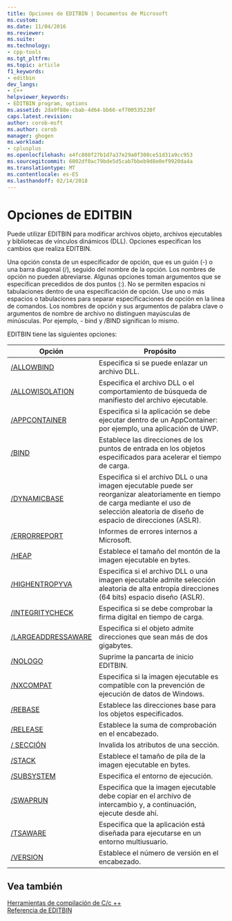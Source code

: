 ```yaml
---
title: Opciones de EDITBIN | Documentos de Microsoft
ms.custom: 
ms.date: 11/04/2016
ms.reviewer: 
ms.suite: 
ms.technology:
- cpp-tools
ms.tgt_pltfrm: 
ms.topic: article
f1_keywords:
- editbin
dev_langs:
- C++
helpviewer_keywords:
- EDITBIN program, options
ms.assetid: 2da9f88e-cbab-4d64-bb66-ef700535230f
caps.latest.revision: 
author: corob-msft
ms.author: corob
manager: ghogen
ms.workload:
- cplusplus
ms.openlocfilehash: e4fc808f27b1d7a37e29a0f308ce51d31a9cc953
ms.sourcegitcommit: 6002df0ac79bde5d5cab7bbeb9d8e0ef9920da4a
ms.translationtype: MT
ms.contentlocale: es-ES
ms.lasthandoff: 02/14/2018
---
```

# <a name="editbin-options"></a>Opciones de EDITBIN
Puede utilizar EDITBIN para modificar archivos objeto, archivos ejecutables y bibliotecas de vínculos dinámicos (DLL). Opciones especifican los cambios que realiza EDITBIN.  
  
 Una opción consta de un especificador de opción, que es un guión (-) o una barra diagonal (/), seguido del nombre de la opción. Los nombres de opción no pueden abreviarse. Algunas opciones toman argumentos que se especifican precedidos de dos puntos (:). No se permiten espacios ni tabulaciones dentro de una especificación de opción. Use uno o más espacios o tabulaciones para separar especificaciones de opción en la línea de comandos. Los nombres de opción y sus argumentos de palabra clave o argumentos de nombre de archivo no distinguen mayúsculas de minúsculas. Por ejemplo, - bind y /BIND significan lo mismo.  
  
 EDITBIN tiene las siguientes opciones:  
  
|Opción|Propósito|  
|------------|-------------|  
|[/ALLOWBIND](../../build/reference/allowbind.md)|Especifica si se puede enlazar un archivo DLL.|  
|[/ALLOWISOLATION](../../build/reference/allowisolation.md)|Especifica el archivo DLL o el comportamiento de búsqueda de manifiesto del archivo ejecutable.|  
|[/APPCONTAINER](../../build/reference/appcontainer.md)|Especifica si la aplicación se debe ejecutar dentro de un AppContainer: por ejemplo, una aplicación de UWP.|  
|[/BIND](../../build/reference/bind.md)|Establece las direcciones de los puntos de entrada en los objetos especificados para acelerar el tiempo de carga.|  
|[/DYNAMICBASE](../../build/reference/dynamicbase.md)|Especifica si el archivo DLL o una imagen ejecutable puede ser reorganizar aleatoriamente en tiempo de carga mediante el uso de selección aleatoria de diseño de espacio de direcciones (ASLR).|  
|[/ERRORREPORT](../../build/reference/errorreport-editbin-exe.md)|Informes de errores internos a Microsoft.|  
|[/HEAP](../../build/reference/heap.md)|Establece el tamaño del montón de la imagen ejecutable en bytes.|  
|[/HIGHENTROPYVA](../../build/reference/highentropyva.md)|Especifica si el archivo DLL o una imagen ejecutable admite selección aleatoria de alta entropía direcciones (64 bits) espacio diseño (ASLR).|  
|[/INTEGRITYCHECK](../../build/reference/integritycheck.md)|Especifica si se debe comprobar la firma digital en tiempo de carga.|  
|[/LARGEADDRESSAWARE](../../build/reference/largeaddressaware.md)|Especifica si el objeto admite direcciones que sean más de dos gigabytes.|  
|[/NOLOGO](../../build/reference/nologo-editbin.md)|Suprime la pancarta de inicio EDITBIN.|  
|[/NXCOMPAT](../../build/reference/nxcompat.md)|Especifica si la imagen ejecutable es compatible con la prevención de ejecución de datos de Windows.|  
|[/REBASE](../../build/reference/rebase.md)|Establece las direcciones base para los objetos especificados.|  
|[/RELEASE](../../build/reference/release.md)|Establece la suma de comprobación en el encabezado.|  
|[/ SECCIÓN](../../build/reference/section-editbin.md)|Invalida los atributos de una sección.|  
|[/STACK](../../build/reference/stack.md)|Establece el tamaño de pila de la imagen ejecutable en bytes.|  
|[/SUBSYSTEM](../../build/reference/subsystem.md)|Especifica el entorno de ejecución.|  
|[/SWAPRUN](../../build/reference/swaprun.md)|Especifica que la imagen ejecutable debe copiar en el archivo de intercambio y, a continuación, ejecute desde ahí.|  
|[/TSAWARE](../../build/reference/tsaware.md)|Especifica que la aplicación está diseñada para ejecutarse en un entorno multiusuario.|  
|[/VERSION](../../build/reference/version.md)|Establece el número de versión en el encabezado.|  
  
## <a name="see-also"></a>Vea también  
 [Herramientas de compilación de C/c ++](../../build/reference/c-cpp-build-tools.md)   
 [Referencia de EDITBIN](../../build/reference/editbin-reference.md)